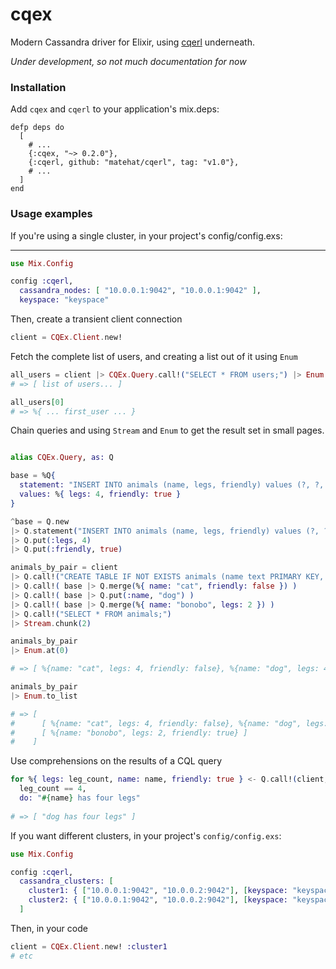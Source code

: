 # cqex
Modern Cassandra driver for Elixir, using [cqerl][1] underneath.

*Under development, so not much documentation for now*

### Installation

Add `cqex` and `cqerl` to your application's mix.deps:

```
defp deps do
  [
    # ...
    {:cqex, "~> 0.2.0"},
    {:cqerl, github: "matehat/cqerl", tag: "v1.0"},
    # ...
  ]
end
```

### Usage examples

If you're using a single cluster, in your project's config/config.exs:

****

```elixir
use Mix.Config

config :cqerl, 
  cassandra_nodes: [ "10.0.0.1:9042", "10.0.0.1:9042" ],
  keyspace: "keyspace"
```

Then, create a transient client connection

```elixir
client = CQEx.Client.new!
```

Fetch the complete list of users, and creating a list out of it using `Enum`

```elixir
all_users = client |> CQEx.Query.call!("SELECT * FROM users;") |> Enum.to_list
# => [ list of users... ]

all_users[0]
# => %{ ... first_user ... }
```

Chain queries and using `Stream` and `Enum` to get the result set in small pages.

```elixir

alias CQEx.Query, as: Q

base = %Q{
  statement: "INSERT INTO animals (name, legs, friendly) values (?, ?, ?);",
  values: %{ legs: 4, friendly: true }
}

^base = Q.new 
|> Q.statement("INSERT INTO animals (name, legs, friendly) values (?, ?, ?);")
|> Q.put(:legs, 4)
|> Q.put(:friendly, true)

animals_by_pair = client
|> Q.call!("CREATE TABLE IF NOT EXISTS animals (name text PRIMARY KEY, legs tinyint, friendly boolean);")
|> Q.call!( base |> Q.merge(%{ name: "cat", friendly: false }) )
|> Q.call!( base |> Q.put(:name, "dog") )
|> Q.call!( base |> Q.merge(%{ name: "bonobo", legs: 2 }) )
|> Q.call!("SELECT * FROM animals;")
|> Stream.chunk(2)

animals_by_pair
|> Enum.at(0)

# => [ %{name: "cat", legs: 4, friendly: false}, %{name: "dog", legs: 4, friendly: true} ]

animals_by_pair
|> Enum.to_list

# => [ 
#      [ %{name: "cat", legs: 4, friendly: false}, %{name: "dog", legs: 4, friendly: true} ], 
#      [ %{name: "bonobo", legs: 2, friendly: true} ] 
#    ]

```

Use comprehensions on the results of a CQL query

```elixir
for %{ legs: leg_count, name: name, friendly: true } <- Q.call!(client, "SELECT * FROM animals"), 
  leg_count == 4,
  do: "#{name} has four legs"
  
# => [ "dog has four legs" ]
```

If you want different clusters, in your project's `config/config.exs`:

```elixir
use Mix.Config

config :cqerl, 
  cassandra_clusters: [
    cluster1: { ["10.0.0.1:9042", "10.0.0.2:9042"], [keyspace: "keyspace1"] },
    cluster2: { ["10.0.0.1:9042", "10.0.0.2:9042"], [keyspace: "keyspace2"] }
  ]
```

Then, in your code

```elixir
client = CQEx.Client.new! :cluster1
# etc
```

[1]: https://github.com/matehat/cqerl/
